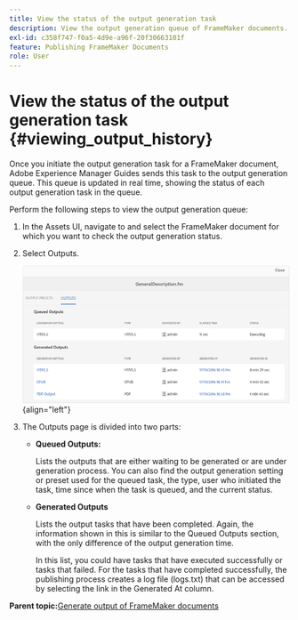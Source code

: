 ```yaml
---
title: View the status of the output generation task
description: View the output generation queue of FrameMaker documents. Learn how to view the status of an output generation task.
exl-id: c358f747-f0a5-4d9e-a96f-20f30663101f
feature: Publishing FrameMaker Documents
role: User
---
```

# View the status of the output generation task {#viewing_output_history}

Once you initiate the output generation task for a FrameMaker document, Adobe Experience Manager Guides sends this task to the output generation queue. This queue is updated in real time, showing the status of each output generation task in the queue.

Perform the following steps to view the output generation queue:

1.  In the Assets UI, navigate to and select the FrameMaker document for which you want to check the output generation status.

1.  Select Outputs.

    ![](images/output-queued-fm.png){align="left"}

1.  The Outputs page is divided into two parts:

    -   **Queued Outputs:**

        Lists the outputs that are either waiting to be generated or are under generation process. You can also find the output generation setting or preset used for the queued task, the type, user who initiated the task, time since when the task is queued, and the current status.

    -   **Generated Outputs**

        Lists the output tasks that have been completed. Again, the information shown in this is similar to the Queued Outputs section, with the only difference of the output generation time.

        In this list, you could have tasks that have executed successfully or tasks that failed. For the tasks that have completed successfully, the publishing process creates a log file \(logs.txt\) that can be accessed by selecting the link in the Generated At column.


**Parent topic:**[Generate output of FrameMaker documents](fm-output-generatation.md)
